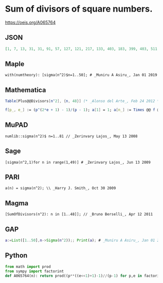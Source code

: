 # Sum of divisors of square numbers\.
https://oeis.org/A065764
## JSON
```JSON
[1, 7, 13, 31, 31, 91, 57, 127, 121, 217, 133, 403, 183, 399, 403, 511, 307, 847, 381, 961, 741, 931, 553, 1651, 781, 1281, 1093, 1767, 871, 2821, 993, 2047, 1729, 2149, 1767, 3751, 1407, 2667, 2379, 3937, 1723, 5187, 1893, 4123, 3751, 3871, 2257, 6643]
```
## Maple
```Maple
with(numtheory): [sigma(n^2)$n=1..50]; # _Muniru A Asiru_, Jan 01 2019
```
## Mathematica
```Mathematica
Table[Plus@@Divisors[n^2], {n, 48}] (* _Alonso del Arte_, Feb 24 2012 *)
```
```Mathematica
f[p_, e_] := (p^(2*e + 1) - 1)/(p - 1); a[1] = 1; a[n_] := Times @@ f @@@ FactorInteger[n]; Array[a, 50] (* _Amiram Eldar_, Sep 10 2020 *)
```
## MuPAD
```MuPAD
numlib::sigma(n^2)$ n=1..81 // _Zerinvary Lajos_, May 13 2008
```
## Sage
```Sage
[sigma(n^2,1)for n in range(1,49)] # _Zerinvary Lajos_, Jun 13 2009
```
## PARI
```PARI
a(n) = sigma(n^2); \\ _Harry J. Smith_, Oct 30 2009
```
## Magma
```Magma
[SumOfDivisors(n^2): n in [1..48]]; // _Bruno Berselli_, Apr 12 2011
```
## GAP
```GAP
a:=List([1..50],n->Sigma(n^2));; Print(a); # _Muniru A Asiru_, Jan 01 2019
```
## Python
```Python
from math import prod
from sympy import factorint
def A065764(n): return prod((p**((e<<1)+1)-1)//(p-1) for p,e in factorint(n).items()) # _Chai Wah Wu_, Oct 25 2023
```
